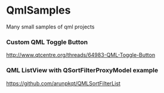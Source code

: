 # QmlSamples
Many small samples of qml projects


### Custom QML Toggle Button

http://www.qtcentre.org/threads/64983-QML-Toggle-Button


### QML ListView with QSortFilterProxyModel example

https://github.com/arunpkqt/QMLSortFilterList


